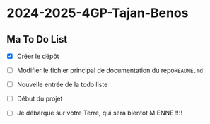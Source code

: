 # 2024-2025-4GP-Tajan-Benos

## Ma To Do List

- [x] Créer le dépôt
- [ ] Modifier le fichier principal de documentation du repo`README.md`
- [ ] Nouvelle entrée de la todo liste
- [ ] Début du projet
- [ ] Je débarque sur votre Terre, qui sera bientôt MIENNE !!!!

